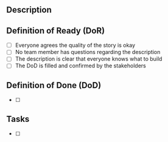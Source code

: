 ## Description

## Definition of Ready (DoR)
- [ ] Everyone agrees the quality of the story is okay
- [ ] No team member has questions regarding the description
- [ ] The description is clear that everyone knows what to build
- [ ] The DoD is filled and confirmed by the stakeholders

## Definition of Done (DoD)
- [ ] 

## Tasks
- [ ]